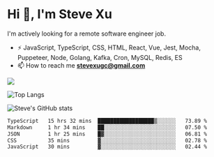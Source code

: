 # Hi 👋, I'm Steve Xu

I'm actively looking for a remote software engineer job.

- ⚡ JavaScript, TypeScript, CSS, HTML, React, Vue, Jest, Mocha,
Puppeteer, Node, Golang, Kafka, Cron, MySQL, Redis, ES
- 📫 How to reach me **stevexugc@gmail.com**

![](https://komarev.com/ghpvc/?username=nusr&color=green)

![Top Langs](https://github-readme-stats.vercel.app/api/top-langs/?username=nusr&langs_count=8&layout=compact)

![Steve's GitHub stats](https://github-readme-stats.vercel.app/api?username=nusr&show_icons=true)

<!--START_SECTION:waka-->

```txt
TypeScript   15 hrs 32 mins  ██████████████████▒░░░░░░   73.89 %
Markdown     1 hr 34 mins    ██░░░░░░░░░░░░░░░░░░░░░░░   07.50 %
JSON         1 hr 25 mins    █▓░░░░░░░░░░░░░░░░░░░░░░░   06.81 %
CSS          35 mins         ▓░░░░░░░░░░░░░░░░░░░░░░░░   02.78 %
JavaScript   30 mins         ▓░░░░░░░░░░░░░░░░░░░░░░░░   02.44 %
```

<!--END_SECTION:waka-->

